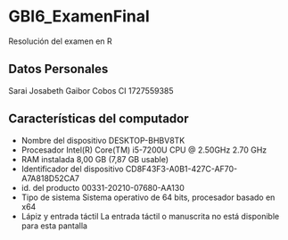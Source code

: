 # GBI6_ExamenFinal
Resolución del examen en R
## Datos Personales 
Sarai Josabeth Gaibor Cobos 
CI 1727559385 
## Características del computador 
- Nombre del dispositivo DESKTOP-BHBV8TK
- Procesador Intel(R) Core(TM) i5-7200U CPU @ 2.50GHz   2.70 GHz
- RAM instalada 8,00 GB (7,87 GB usable)
- Identificador del dispositivo CD8F43F3-A0B1-427C-AF70-A7A818D52CA7
- id. del producto 00331-20210-07680-AA130
- Tipo de sistema Sistema operativo de 64 bits, procesador basado en x64
- Lápiz y entrada táctil La entrada táctil o manuscrita no está disponible para esta pantalla
